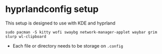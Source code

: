 # hyprlandconfig setup

This setup is designed to use with KDE and hyprland

```
sudo pacman -S kitty wofi swaybg network-manager-applet waybar grim slurp wl-clipboard
```

- Each file or directory needs to be storage on `.config`
